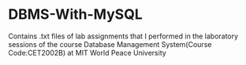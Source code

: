 # DBMS-With-MySQL
Contains .txt files of lab assignments that I performed in the laboratory sessions of the course Database Management System(Course Code:CET2002B) at MIT World Peace University
